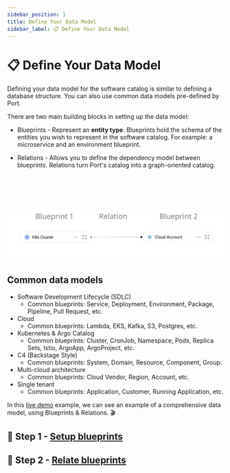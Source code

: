 ```yaml
---
sidebar_position: 1
title: Define Your Data Model
sidebar_label: 📋 Define Your Data Model
---
```


# 📋 Define Your Data Model

Defining your data model for the software catalog is similar to defining a database structure.
You can also use common data models pre-defined by Port.

There are two main building blocks in setting up the data model:

- Blueprints - Represent an **entity type**. Blueprints hold the schema of the entities you wish to represent in the software catalog. For example: a microservice and an environment blueprint.

- Relations - Allows you to define the dependency model between blueprints. Relations turn Port's catalog into a graph-oriented catalog.

<br></br>
<br></br>

![Basic blueprints relation](../../../static/img/blueprints-relation-basic-example.png)

## Common data models

- Software Development Lifecycle (SDLC)
  - Common blueprints: Service, Deployment, Environment, Package, Pipeline, Pull Request, etc.
- Cloud
  - Common blueprints: Lambda, EKS, Kafka, S3, Postgres, etc.
- Kubernetes & Argo Catalog
  - Common blueprints: Cluster, CronJob, Namespace, Pods, Replica Sets, Istio, ArgoApp, ArgoProject, etc.
- C4 (Backstage Style)
  - Common blueprints: System, Domain, Resource, Component, Group.
- Multi-cloud architecture
  - Common blueprints: Cloud Vendor, Region, Account, etc.
- Single tenant
  - Common blueprints: Application, Customer, Running Application, etc.

In this [live demo](https://demo.getport.io/dev-portal) example, we can see an example of a comprehensive data model, using Blueprints & Relations. 🎬

## 🧱 Step 1 - [Setup blueprints](./setup-blueprint/setup-blueprint.md)

## 🔀 Step 2 - [Relate blueprints](./relate-blueprints/relate-blueprints.md)
